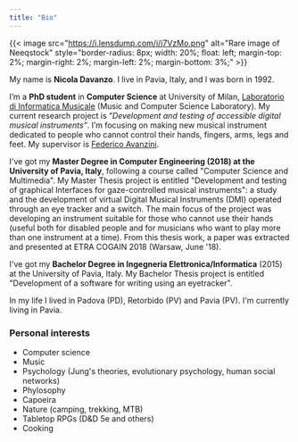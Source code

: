 ```yaml
---
title: "Bio"
---
```


{{< image src="https://i.lensdump.com/i/i7VzMo.png" alt="Rare image of Neeqstock" style="border-radius: 8px; width: 20%; float: left; margin-top: 2%; margin-right: 2%; margin-left: 2%; margin-bottom: 3%;" >}}

My name is **Nicola Davanzo**. I live in Pavia, Italy, and I was born in 1992.

I’m a **PhD student** in **Computer Science** at University of Milan, [Laboratorio di Informatica Musicale](https://www.lim.di.unimi.it/) (Music and Computer Science Laboratory). My current research project is “*Development and testing of accessible digital musical instruments”*. I’m focusing on making new musical instrument dedicated to people who cannot control their hands, fingers, arms, legs and feet. My supervisor is [Federico Avanzini](http://homes.di.unimi.it/avanzini/).

I've got my **Master Degree in Computer Engineering (2018) at the University of Pavia, Italy**, following a course called "Computer Science and Multimedia". My Master Thesis project is entitled "Development and testing of graphical Interfaces for gaze-controlled musical instruments": a study and the development of virtual Digital Musical Instruments (DMI) operated through an eye tracker and a switch. The main focus of the project was developing an instrument suitable for those who cannot use their hands (useful both for disabled people and for musicians who want to play more than one instrument at a time). From this thesis work, a paper was extracted and presented at ETRA COGAIN 2018 (Warsaw, June '18).

I've got my **Bachelor Degree in Ingegneria Elettronica/Informatica** (2015) at the University of Pavia, Italy. My Bachelor Thesis project is entitled "Development of a software for writing using an eyetracker".

In my life I lived in Padova (PD), Retorbido (PV) and Pavia (PV). I'm currently living in Pavia.

### Personal interests

- Computer science
- Music
- Psychology (Jung's theories, evolutionary psychology, human social networks)
- Phylosophy
- Capoeira
- Nature (camping, trekking, MTB)
- Tabletop RPGs (D&D 5e and others)
- Cooking